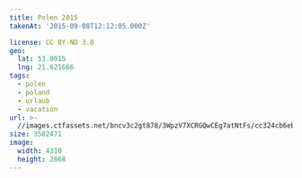 ```yaml
---
title: Polen 2015
takenAt: '2015-09-08T12:12:05.000Z'

license: CC BY-ND 3.0
geo:
  lat: 53.8015
  lng: 21.621666
tags:
  - polen
  - poland
  - urlaub
  - vacation
url: >-
  //images.ctfassets.net/bncv3c2gt878/3WpzV7XCRGQwCEg7atNtFs/cc324cb6eb73fbc6d78959e12df5c8e1/polen-2015_25931648466_o
size: 3502471
image:
  width: 4310
  height: 2868
---
```

